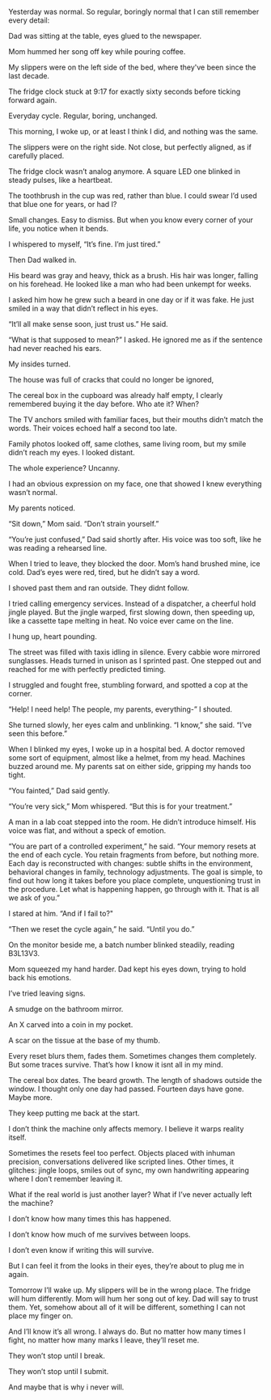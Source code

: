 Yesterday was normal. So regular, boringly normal that I can still remember every detail:



Dad was sitting at the table, eyes glued to the newspaper.

Mom hummed her song off key while pouring coffee.  

My slippers were on the left side of the bed, where they've been since the last decade.

The fridge clock stuck at 9:17 for exactly sixty seconds before ticking forward again.  



Everyday cycle. Regular, boring, unchanged.  



This morning, I woke up, or at least I think I did, and nothing was the same.



The slippers were on the right side. Not close, but perfectly aligned, as if carefully placed.  

The fridge clock wasn’t analog anymore. A square LED one blinked in steady pulses, like a heartbeat.  

The toothbrush in the cup was red, rather than blue. I could swear I’d used that blue one for years, or had I?



Small changes. Easy to dismiss. But when you know every corner of your life, you notice when it bends.  



I whispered to myself, “It’s fine. I’m just tired.”  



Then Dad walked in.  



His beard was gray and heavy, thick as a brush. His hair was longer, falling on his forehead. He looked like a man who had been unkempt for weeks.  



I asked him how he grew such a beard in one day or if it was fake. He just smiled in a way that didn’t reflect in his eyes. 



“It’ll all make sense soon, just trust us.”  He said.



“What is that supposed to mean?” I asked. He ignored me as if the sentence had never reached his ears. 



My insides turned.  



The house was full of cracks that could no longer be ignored, 



The cereal box in the cupboard was already half empty, I clearly remembered buying it the day before. Who ate it? When?  

The TV anchors smiled with familiar faces, but their mouths didn’t match the words. Their voices echoed half a second too late.  

Family photos looked off, same clothes, same living room, but my smile didn’t reach my eyes. I looked distant.  

The whole experience? Uncanny.

I had an obvious expression on my face, one that showed I knew everything wasn’t normal.  



My parents noticed.  



“Sit down,” Mom said. “Don’t strain yourself.”  

“You’re just confused,” Dad said shortly after. His voice was too soft, like he was reading a rehearsed line. 



When I tried to leave, they blocked the door. Mom’s hand brushed mine, ice cold. Dad’s eyes were red, tired, but he didn’t say a word.  



I shoved past them and ran outside. They didnt follow.



I tried calling emergency services. Instead of a dispatcher, a cheerful hold jingle played. But the jingle warped, first slowing down, then speeding up, like a cassette tape melting in heat. No voice ever came on the line.  



I hung up, heart pounding.  



The street was filled with taxis idling in silence. Every cabbie wore mirrored sunglasses. Heads turned in unison as I sprinted past. One stepped out and reached for me with perfectly predicted timing.  



I struggled and fought free, stumbling forward, and spotted a cop at the corner.  



“Help! I need help! The people, my parents, everything-” I shouted.  



She turned slowly, her eyes calm and unblinking. “I know,” she said. “I’ve seen this before.”  



When I blinked my eyes, I woke up in a hospital bed. A doctor removed some sort of equipment, almost like a helmet, from my head. Machines buzzed around me. My parents sat on either side, gripping my hands too tight.  



“You fainted,” Dad said gently.  

“You’re very sick,” Mom whispered. “But this is for your treatment.”  



A man in a lab coat stepped into the room. He didn’t introduce himself. His voice was flat, and without a speck of emotion.  

“You are part of a controlled experiment,” he said. “Your memory resets at the end of each cycle. You retain fragments from before, but nothing more. Each day is reconstructed with changes: subtle shifts in the environment, behavioral changes in family, technology adjustments. The goal is simple, to find out how long it takes before you place complete, unquestioning trust in the procedure. Let what is happening happen, go through with it. That is all we ask of you.”  



I stared at him. “And if I fail to?" 



“Then we reset the cycle again,” he said. “Until you do.”  



On the monitor beside me, a batch number blinked steadily, reading B3L13V3.  



Mom squeezed my hand harder. Dad kept his eyes down, trying to hold back his emotions.



I’ve tried leaving signs.



A smudge on the bathroom mirror.  

An X carved into a coin in my pocket.  

A scar on the tissue at the base of my thumb.

Every reset blurs them, fades them. Sometimes changes them completely. But some traces survive. That’s how I know it isnt all in my mind.



The cereal box dates. The beard growth. The length of shadows outside the window. I thought only one day had passed. Fourteen days have gone. Maybe more.  



They keep putting me back at the start.  



I don’t think the machine only affects memory. I believe it warps reality itself.  



Sometimes the resets feel too perfect. Objects placed with inhuman precision, conversations delivered like scripted lines. Other times, it glitches: jingle loops, smiles out of sync, my own handwriting appearing where I don’t remember leaving it.  



What if the real world is just another layer? What if I’ve never actually left the machine?  



I don’t know how many times this has happened.  

I don’t know how much of me survives between loops.  

I don’t even know if writing this will survive.  



But I can feel it from the looks in their eyes, they’re about to plug me in again.  



Tomorrow I’ll wake up. My slippers will be in the wrong place. The fridge will hum differently. Mom will hum her song out of key. Dad will say to trust them. Yet, somehow about all of it will be different, something I can not place my finger on.



And I’ll know it’s all wrong. I always do. But no matter how many times I fight, no matter how many marks I leave, they’ll reset me.  



They won’t stop until I break.  

They won’t stop until I submit. 



And maybe that is why i never will.

